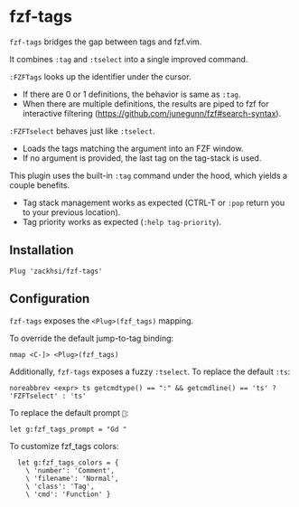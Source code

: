 fzf-tags
========

`fzf-tags` bridges the gap between tags and fzf.vim.

It combines `:tag` and `:tselect` into a single improved command.

`:FZFTags` looks up the identifier under the cursor.
- If there are 0 or 1 definitions, the behavior is same as `:tag`.
- When there are multiple definitions, the results are piped to fzf for
  interactive filtering (https://github.com/junegunn/fzf#search-syntax).

`:FZFTselect` behaves just like `:tselect`.
- Loads the tags matching the argument into an FZF window.
- If no argument is provided, the last tag on the tag-stack is used.

This plugin uses the built-in `:tag` command under the hood, which
yields a couple benefits.

- Tag stack management works as expected (CTRL-T or `:pop` return you
  to your previous location).
- Tag priority works as expected (`:help tag-priority`).

Installation
------------

```vim
Plug 'zackhsi/fzf-tags'
```

Configuration
-------------

`fzf-tags` exposes the `<Plug>(fzf_tags)` mapping.

To override the default jump-to-tag binding:

```vim
nmap <C-]> <Plug>(fzf_tags)
```

Additionally, `fzf-tags` exposes a fuzzy `:tselect`. To replace the default `:ts`:

```vim
noreabbrev <expr> ts getcmdtype() == ":" && getcmdline() == 'ts' ? 'FZFTselect' : 'ts'
```

To replace the default prompt `🔎`:

```vim
let g:fzf_tags_prompt = "Gd "
```

To customize fzf_tags colors:
```
  let g:fzf_tags_colors = {
    \ 'number': 'Comment',
    \ 'filename': 'Normal',
    \ 'class': 'Tag',
    \ 'cmd': 'Function' }
```
